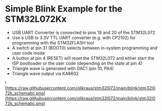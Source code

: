 # Simple Blink Example for the STM32L072Kx

 * USB UART Converter is connected to pins 19 and 20 of the STM32L072
 * Use a USB to 3.3V TTL UART converter (e.g. with CP2102) for programming with the STM32FLASH tool
 * A switch at pin 31 (BOOT0) selects between in-system programming and user code mode
 * A button at pin 4 (RESET) will reset the STM32L072 and either start the ISP bootloader or the user code (depending on the state at pin 4)
 * Triangle wave is generated with DAC1 (pin 10, PA4)
 * Triangle wave output via KA8602 

![https://raw.githubusercontent.com/olikraus/stm32l072/main/blink/stm32l072k_schematic.png](https://raw.githubusercontent.com/olikraus/stm32l072/main/blink/stm32l072k_schematic.png)

